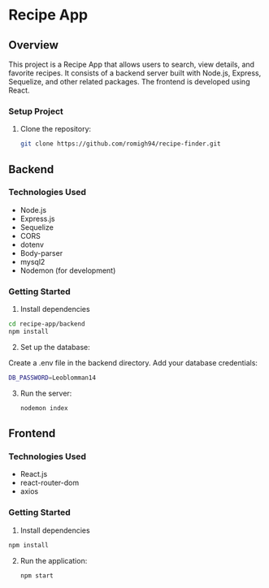 # Recipe App

## Overview

This project is a Recipe App that allows users to search, view details, and favorite recipes. It consists of a backend server built with Node.js, Express, Sequelize, and other related packages. The frontend is developed using React.


### Setup Project

1. Clone the repository:

   ```bash
   git clone https://github.com/romigh94/recipe-finder.git
    ```

## Backend

### Technologies Used

- Node.js
- Express.js
- Sequelize
- CORS
- dotenv
- Body-parser
- mysql2
- Nodemon (for development)

### Getting Started

1. Install dependencies

```bash
cd recipe-app/backend
npm install
```

2. Set up the database:

Create a .env file in the backend directory.
Add your database credentials:

```bash
DB_PASSWORD=Leoblomman14
```

3. Run the server:
   ```bash
   nodemon index
   ```

## Frontend

### Technologies Used

- React.js
- react-router-dom
- axios

### Getting Started

1. Install dependencies

```bash
npm install
```

2. Run the application:
   ```bash
   npm start
   ```

